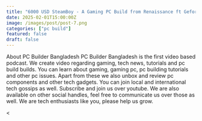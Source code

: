 ```yaml
---
title: "6000 USD SteamBoy - A Gaming PC Build from Renaissance ft Geforce RTX Kudan"
date: 2025-02-01T15:00:00Z
image: /images/post/post-7.png
categories: ["pc build"]
featured: false
draft: false
---
```



About PC Builder Bangladesh
PC Builder Bangladesh is the first video based podcast. We create video regarding gaming, tech news, tutorials and pc build builds. You can learn about gaming, gaming pc, pc building tutorials and other pc issues. Apart from these we also unbox and review pc components and other tech gadgets. You can join local and international tech gossips as well.  Subscribe and join us over youtube. We are also available on other social handles, feel free to communicate us over those as well.  We are tech enthusiasts like you, please help us grow.


<<Youtube id="cqvCEwq1vQI" title="Play:Youtube"/>